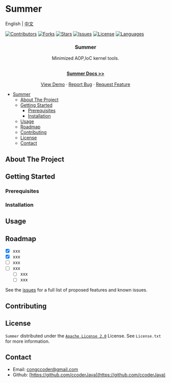 # Summer

English | [中文](README_cn.md)

[//]: # (porject shields)
[![Contributors][contributors-shield]][contributors-url]
[![Forks][forks-shield]][forks-url]
[![Stars][stars-shield]][stars-url]
[![Issues][issues-shield]][issues-url]
[![License][license-shield]][license-url]
[![Languages][Language-shield]][language-url]

<div align="center">
    <h3 align="center">Summer</h3>
    <p align="center">
        Minimized AOP,IoC kernel tools.
    </p>
    <br>
    <a href="https://github.com/dianpoint/summer"><strong>Summer Docs >></strong> </a>
    <br>
    <br>
    <a href="https://github.com/dianpoint/summer">View Demo</a>
    ·
    <a href="https://github.com/dianpoint/summer/issues">Report Bug</a>
    ·
    <a href="https://github.com/dianpoint/summer/issues">Request Feature</a>
</div>


<!-- TOC -->

* [Summer](#summer)
    * [About The Project](#about-the-project)
    * [Getting Started](#getting-started)
        * [Prerequisites](#prerequisites)
        * [Installation](#installation)
    * [Usage](#usage)
    * [Roadmap](#roadmap)
    * [Contributing](#contributing)
    * [License](#license)
    * [Contact](#contact)

<!-- TOC -->

## About The Project

## Getting Started

### Prerequisites

### Installation

## Usage

## Roadmap

- [x] xxx
- [x] xxx
- [ ] xxx
- [ ] xxx
    - [ ] xxx
    - [ ] xxx

See the [issues](https://github/dianpoint/summer/issues) for a full list of proposed features and known issues.

## Contributing

## License

`Summer` distributed under the [`Apache License 2.0`](https://github.com/dianpoint/summer/blob/main/LICENSE) License.
See `License.txt` for more information.

## Contact

+ Email: [congccoder@gmail.com](mailto://congccoder@gmail.com)
+ Github: [https://github.com/ccoderJava](https://github.com/ccoderJava)

[//]: # (Markdown Links & Images)

[contributors-shield]: https://img.shields.io/github/contributors/dianpoint/summer.svg?style=for-the-badge

[contributors-url]: https://github.com/dianpoint/summer/graphs/contributors

[forks-shield]: https://img.shields.io/github/forks/dianpoint/summer.svg?style=for-the-badge

[forks-url]: https://github.com/dianpoint/summer/forks

[stars-shield]: https://img.shields.io/github/stars/dianpoint/summer.svg?style=for-the-badge

[stars-url]: https://github.com/dianpoint/summer/stargazers

[issues-shield]: https://img.shields.io/github/issues/dianpoint/summer.svg?style=for-the-badge

[issues-url]: https://github.com/dianpoint/summer/issues

[license-shield]: https://img.shields.io/github/license/dianpoint/summer.svg?style=for-the-badge

[license-url]: https://github.com/dianpoint/summer/blob/main/LICENSE

[language-shield]: https://img.shields.io/github/languages/count/dianpoint/summer?style=for-the-badge

[language-url]: https://img.shields.io/github/languages/count/dianpoint/summer

